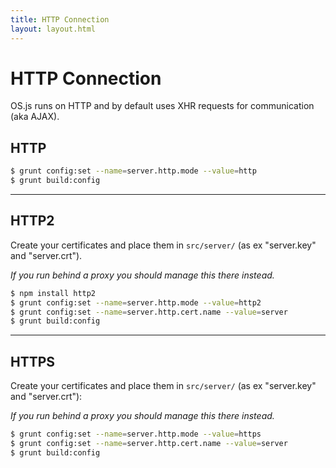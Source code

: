 ```yaml
---
title: HTTP Connection
layout: layout.html
---
```


# HTTP Connection

OS.js runs on HTTP and by default uses XHR requests for communication (aka AJAX).

## HTTP

```bash
$ grunt config:set --name=server.http.mode --value=http
$ grunt build:config
```

---

## HTTP2

Create your certificates and place them in `src/server/` (as ex "server.key" and "server.crt").

*If you run behind a proxy you should manage this there instead.*

```bash
$ npm install http2
$ grunt config:set --name=server.http.mode --value=http2
$ grunt config:set --name=server.http.cert.name --value=server
$ grunt build:config
```

---

## HTTPS

Create your certificates and place them in `src/server/` (as ex "server.key" and "server.crt"):

*If you run behind a proxy you should manage this there instead.*

```bash
$ grunt config:set --name=server.http.mode --value=https
$ grunt config:set --name=server.http.cert.name --value=server
$ grunt build:config
```
